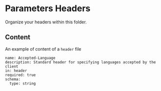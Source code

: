 Parameters Headers
=====

Organize your headers within this folder.

## Content

An example of content of a `header` file

```
name: Accepted-Language
description: Standard header for specifying languages accepted by the client
in: header
required: true
schema:
  type: string
```
